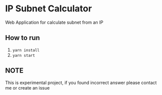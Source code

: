 # IP Subnet Calculator

Web Application for calculate subnet from an IP

## How to run

1. `yarn install`
2. `yarn start`

## NOTE

This is experimental project, if you found incorrect answer please contact me or create an issue
